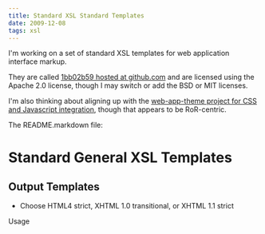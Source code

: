 ```yaml
---
title: Standard XSL Standard Templates
date: 2009-12-08
tags: xsl
---
```

I'm working on a set of standard XSL templates for web application interface markup.

They are called [1bb02b59 hosted at github.com](http://github.com/docunext/1bb02b59) and are licensed using the Apache 2.0 license, though I may switch or add the BSD or MIT licenses.

I'm also thinking about aligning up with the [web-app-theme project for CSS and Javascript integration](http://github.com/pilu/web-app-theme), though that appears to be RoR-centric.

The README.markdown file:

# Standard General XSL Templates

Output Templates
----------------

* Choose HTML4 strict, XHTML 1.0 transitional, or XHTML 1.1 strict

Usage

